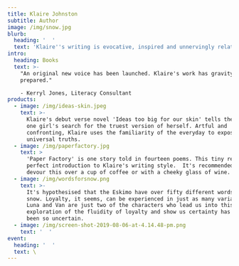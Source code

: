 ```yaml
---
title: Klaire Johnston
subtitle: Author
image: /img/snow.jpg
blurb:
  heading: '  '
  text: 'Klaire''s writing is evocative, inspired and unnervingly relatable.'
intro:
  heading: Books
  text: >-
    "An original new voice has been launched. Klaire's work has gravity ... be
    prepared."

    - Kerryl Jones, Literacy Consultant
products:
  - image: /img/ideas-skin.jpeg
    text: >-
      Klaire's debut verse novel 'Ideas too big for our skin' tells the story of
      one girl's search for the truest version of herself. Artful and
      confronting, Klaire uses the familiarity of the everyday to expose deeper,
      universal truths. 
  - image: /img/paperfactory.jpg
    text: >
      'Paper Factory' is one story told in fourteen poems. This tiny read is the
      perfect introduction to Klaire's writing style.  It's recommended you
      devour this over a cup of coffee or with a cheeky glass of wine. 
  - image: /img/wordsforsnow.png
    text: >-
      It's hypothesised that the Eskimo have over fifty different words for
      snow. Loyalty, it seems, can be experienced in just as many variations. 
      Luna and Van are just two of the characters who lead us into this heady
      exploration of the fluidity of loyalty and show us certainty has never
      been so uncertain.
  - image: /img/screen-shot-2019-08-06-at-4.14.48-pm.png
    text: '  '
event:
  heading: '  '
  text: \
---
```


